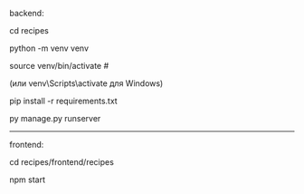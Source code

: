 backend:

cd recipes 

python -m venv venv

source venv/bin/activate  # 

(или venv\Scripts\activate для Windows)

pip install -r requirements.txt

py manage.py runserver

----

frontend:

cd recipes/frontend/recipes

npm start
